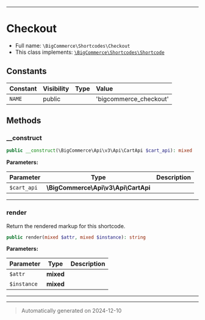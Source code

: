 ***

# Checkout





* Full name: `\BigCommerce\Shortcodes\Checkout`
* This class implements:
[`\BigCommerce\Shortcodes\Shortcode`](./Shortcode.md)


## Constants

| Constant | Visibility | Type | Value |
|:---------|:-----------|:-----|:------|
|`NAME`|public| |&#039;bigcommerce_checkout&#039;|


## Methods


### __construct



```php
public __construct(\BigCommerce\Api\v3\Api\CartApi $cart_api): mixed
```








**Parameters:**

| Parameter | Type | Description |
|-----------|------|-------------|
| `$cart_api` | **\BigCommerce\Api\v3\Api\CartApi** |  |





***

### render

Return the rendered markup for this shortcode.

```php
public render(mixed $attr, mixed $instance): string
```








**Parameters:**

| Parameter | Type | Description |
|-----------|------|-------------|
| `$attr` | **mixed** |  |
| `$instance` | **mixed** |  |





***


***
> Automatically generated on 2024-12-10
